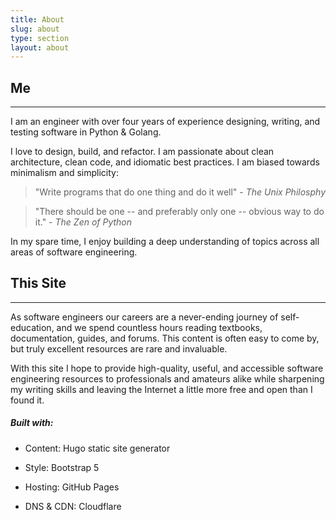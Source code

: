 ```yaml
---
title: About
slug: about
type: section
layout: about
---
```

## Me

---

I am an engineer with over four years of experience designing, writing, and testing software in Python & Golang.

I love to design, build, and refactor. I am passionate about clean architecture, clean code, and idiomatic best practices.
I am biased towards minimalism and simplicity:

> "Write programs that do one thing and do it well" - _The Unix Philosphy_

> "There should be one -- and preferably only one -- obvious way to do it." - _The Zen of Python_

In my spare time, I enjoy building a deep understanding of topics across all areas of software engineering.


## This Site

---

As software engineers our careers are a never-ending journey of self-education, and we spend countless hours reading textbooks, documentation, guides, and forums. This content is often easy to come by, but truly excellent resources are rare and invaluable.

With this site I hope to provide high-quality, useful, and accessible software engineering resources to professionals and amateurs alike while sharpening my writing skills and leaving the Internet a little more free and open than I found it.

##### Built with:

* Content: Hugo static site generator

* Style: Bootstrap 5

* Hosting: GitHub Pages

* DNS & CDN: Cloudflare

